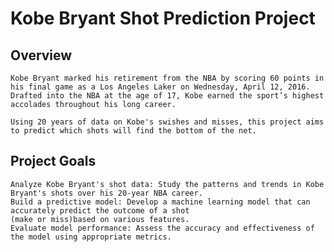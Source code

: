 # Kobe Bryant Shot Prediction Project

 Overview
 --------------

    Kobe Bryant marked his retirement from the NBA by scoring 60 points in his final game as a Los Angeles Laker on Wednesday, April 12, 2016.
    Drafted into the NBA at the age of 17, Kobe earned the sport’s highest accolades throughout his long career.
    
    Using 20 years of data on Kobe's swishes and misses, this project aims to predict which shots will find the bottom of the net.

Project Goals
---------------

    Analyze Kobe Bryant's shot data: Study the patterns and trends in Kobe Bryant's shots over his 20-year NBA career.
    Build a predictive model: Develop a machine learning model that can accurately predict the outcome of a shot
    (make or miss)based on various features.
    Evaluate model performance: Assess the accuracy and effectiveness of the model using appropriate metrics.
